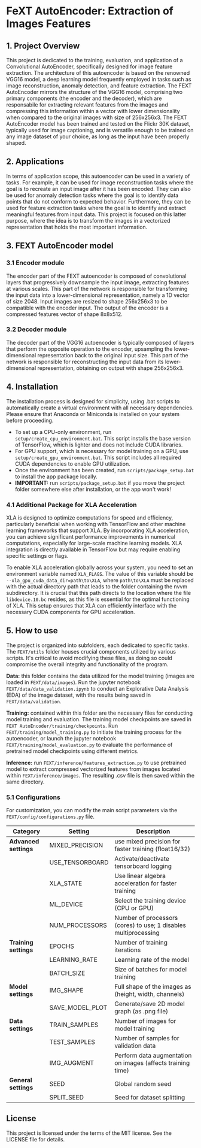 # FeXT AutoEncoder: Extraction of Images Features

## 1. Project Overview
This project is dedicated to the training, evaluation, and application of a Convolutional AutoEncoder, specifically designed for image feature extraction. The architecture of this autoencoder is based on the renowned VGG16 model, a deep learning model frequently employed in tasks such as image reconstruction, anomaly detection, and feature extraction. The FEXT AutoEncoder mirrors the structure of the VGG16 model, comprising two primary components (the encoder and the decoder), which are responsabile for extracting relevant features from the images and compressing this information within a vector with lower dimensionality when compared to the original images with size of 256x256x3. The FEXT AutoEncoder model has been trained and tested on the Flickr 30K dataset, typically used for image captioning, and is versatile enough to be trained on any image dataset of your choice, as long as the input have been properly shaped. 

## 2. Applications
In terms of application scope, this autoencoder can be used in a variety of tasks. For example, it can be used for image reconstruction tasks where the goal is to recreate an input image after it has been encoded. They can also be used for anomaly detection tasks where the goal is to identify data points that do not conform to expected behavior. Furthermore, they can be used for feature extraction tasks where the goal is to identify and extract meaningful features from input data. This project is focused on this latter purpose, where the idea is to transform the images in a vectorized representation that holds the most important information.

## 3. FEXT AutoEncoder model

### 3.1 Encoder module
The encoder part of the FEXT autoencoder is composed of convolutional layers that progressively downsample the input image, extracting features at various scales. This part of the network is responsible for transforming the input data into a lower-dimensional representation, namely a 1D vector of size 2048. Input images are resized to shape 256x256x3 to be compatible with the encoder input. The output of the encoder is a compressed features vector of shape 8x8x512.

### 3.2 Decoder module
The decoder part of the VGG16 autoencoder is typically composed of layers that perform the opposite operation to the encoder, upsampling the lower-dimensional representation back to the original input size. This part of the network is responsible for reconstructing the input data from its lower-dimensional representation, obtaining on output with shape 256x256x3.

## 4. Installation
The installation process is designed for simplicity, using .bat scripts to automatically create a virtual environment with all necessary dependencies. Please ensure that Anaconda or Miniconda is installed on your system before proceeding.

- To set up a CPU-only environment, run `setup/create_cpu_environment.bat`. This script installs the base version of TensorFlow, which is lighter and does not include CUDA libraries.
- For GPU support, which is necessary for model training on a GPU, use `setup/create_gpu_environment.bat`. This script includes all required CUDA dependencies to enable GPU utilization.
- Once the environment has been created, run `scripts/package_setup.bat` to install the app package locally.
- **IMPORTANT:** run `scripts/package_setup.bat` if you move the project folder somewhere else after installation, or the app won't work! 

### 4.1 Additional Package for XLA Acceleration
XLA is designed to optimize computations for speed and efficiency, particularly beneficial when working with TensorFlow and other machine learning frameworks that support XLA. By incorporating XLA acceleration, you can achieve significant performance improvements in numerical computations, especially for large-scale machine learning models. XLA integration is directly available in TensorFlow but may require enabling specific settings or flags. 

To enable XLA acceleration globally across your system, you need to set an environment variable named `XLA_FLAGS`. The value of this variable should be `--xla_gpu_cuda_data_dir=path\to\XLA`, where `path\to\XLA` must be replaced with the actual directory path that leads to the folder containing the nvvm subdirectory. It is crucial that this path directs to the location where the file `libdevice.10.bc` resides, as this file is essential for the optimal functioning of XLA. This setup ensures that XLA can efficiently interface with the necessary CUDA components for GPU acceleration.

## 5. How to use
The project is organized into subfolders, each dedicated to specific tasks. The `FEXT/utils` folder houses crucial components utilized by various scripts. It's critical to avoid modifying these files, as doing so could compromise the overall integrity and functionality of the program.

**Data:** this folder contains the data utilized for the model training (images are loaded in `FEXT/data/images`). Run the jupyter notebook `FEXT/data/data_validation.ipynb` to conduct an Explorative Data Analysis (EDA) of the image dataset, with the results being saved in `FEXT/data/validation`. 

**Training:** contained within this folder are the necessary files for conducting model training and evaluation. The training model checkpoints are saved in `FEXT AutoEncoder/training/checkpoints`. Run `FEXT/training/model_training.py` to initiate the training process for the autoencoder, or launch the jupyter notebook `FEXT/training/model_evaluation.py` to evaluate the performance of pretrained model checkpoints using different metrics.

**Inference:** run `FEXT/inference/features_extraction.py` to use pretrained model to extract compressed vectorized features from images located within `FEXT/inference/images`. The resulting .csv file is then saved within the same directory.
 
### 5.1 Configurations
For customization, you can modify the main script parameters via the `FEXT/config/configurations.py` file. 

| Category                | Setting                | Description                                                       |
|-------------------------|------------------------|-------------------------------------------------------------------|
| **Advanced settings**   | MIXED_PRECISION        | use mixed precision for faster training (float16/32)              |
|                         | USE_TENSORBOARD        | Activate/deactivate tensorboard logging                           |
|                         | XLA_STATE              | Use linear algebra acceleration for faster training               |
|                         | ML_DEVICE              | Select the training device (CPU or GPU)                           |
|                         | NUM_PROCESSORS         | Number of processors (cores) to use; 1 disables multiprocessing   |
| **Training settings**   | EPOCHS                 | Number of training iterations                                     |
|                         | LEARNING_RATE          | Learning rate of the model                                        |
|                         | BATCH_SIZE             | Size of batches for model training                                |
| **Model settings**      | IMG_SHAPE              | Full shape of the images as (height, width, channels)             |
|                         | SAVE_MODEL_PLOT        | Generate/save 2D model graph (as .png file)                       |
| **Data settings**       | TRAIN_SAMPLES          | Number of images for model training                               |
|                         | TEST_SAMPLES           | Number of samples for validation data                             |
|                         | IMG_AUGMENT            | Perform data augmentation on images (affects training time)       |
| **General settings**    | SEED                   | Global random seed                                                |
|                         | SPLIT_SEED             | Seed for dataset splitting                                        |
                    
 
## License
This project is licensed under the terms of the MIT license. See the LICENSE file for details.
